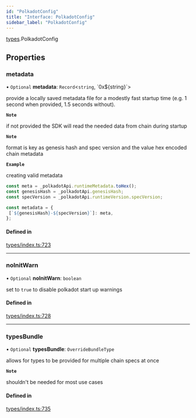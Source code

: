 ```yaml
---
id: "PolkadotConfig"
title: "Interface: PolkadotConfig"
sidebar_label: "PolkadotConfig"
---
```


[types](../../../modules/Types/Types.md).PolkadotConfig

## Properties

### metadata

• `Optional` **metadata**: `Record`<`string`, \`0x${string}\`\>

provide a locally saved metadata file for a modestly fast startup time (e.g. 1 second when provided, 1.5 seconds without).

**`Note`**

 if not provided the SDK will read the needed data from chain during startup

**`Note`**

 format is key as genesis hash and spec version and the value hex encoded chain metadata

**`Example`**

 creating valid metadata
```ts
const meta = _polkadotApi.runtimeMetadata.toHex();
const genesisHash = _polkadotApi.genesisHash;
const specVersion = _polkadotApi.runtimeVersion.specVersion;

const metadata = {
 [`${genesisHash}-${specVersion}`]: meta,
};
```

#### Defined in

[types/index.ts:723](https://github.com/PolymeshAssociation/polymesh-sdk/blob/372a67e5d/src/types/index.ts#L723)

___

### noInitWarn

• `Optional` **noInitWarn**: `boolean`

set to `true` to disable polkadot start up warnings

#### Defined in

[types/index.ts:728](https://github.com/PolymeshAssociation/polymesh-sdk/blob/372a67e5d/src/types/index.ts#L728)

___

### typesBundle

• `Optional` **typesBundle**: `OverrideBundleType`

allows for types to be provided for multiple chain specs at once

**`Note`**

 shouldn't be needed for most use cases

#### Defined in

[types/index.ts:735](https://github.com/PolymeshAssociation/polymesh-sdk/blob/372a67e5d/src/types/index.ts#L735)
